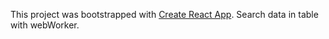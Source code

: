 This project was bootstrapped with [Create React App](https://github.com/facebookincubator/create-react-app).
Search data in table with webWorker.